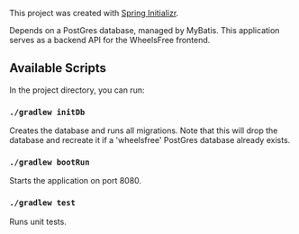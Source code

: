 This project was created with [Spring Initializr](https://start.spring.io/).

Depends on a PostGres database, managed by MyBatis.
This application serves as a backend API for the WheelsFree frontend.

## Available Scripts

In the project directory, you can run:

### `./gradlew initDb`

Creates the database and runs all migrations. Note that this will drop the database and recreate it if a 'wheelsfree' 
PostGres database already exists.

### `./gradlew bootRun`

Starts the application on port 8080. 

### `./gradlew test`

Runs unit tests.